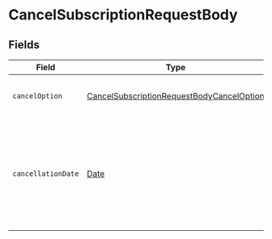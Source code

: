 # CancelSubscriptionRequestBody


## Fields

| Field                                                                                                                            | Type                                                                                                                             | Required                                                                                                                         | Description                                                                                                                      | Example                                                                                                                          |
| -------------------------------------------------------------------------------------------------------------------------------- | -------------------------------------------------------------------------------------------------------------------------------- | -------------------------------------------------------------------------------------------------------------------------------- | -------------------------------------------------------------------------------------------------------------------------------- | -------------------------------------------------------------------------------------------------------------------------------- |
| `cancelOption`                                                                                                                   | [CancelSubscriptionRequestBodyCancelOption](../../models/operations/cancelsubscriptionrequestbodycanceloption.md)                | :heavy_check_mark:                                                                                                               | Determines the timing of subscription cancellation                                                                               | immediate                                                                                                                        |
| `cancellationDate`                                                                                                               | [Date](https://developer.mozilla.org/en-US/docs/Web/JavaScript/Reference/Global_Objects/Date)                                    | :heavy_minus_sign:                                                                                                               | The date that the cancellation should take effect. This parameter can only be passed if the `cancel_option` is `requested_date`. | 2017-07-21T17:32:28Z                                                                                                             |